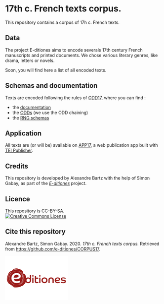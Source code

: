 # 17th c. French texts corpus.

This repository contains a corpus of 17h c. French texts.

## Data

The project E-ditiones aims to encode severals 17th century French manuscripts and printed documents. We chose various literary genres, like drama, letters or novels.

Soon, you will find here a list of all encoded texts.

## Schemas and documentation

Texts are encoded following the rules of [ODD17](https://github.com/e-ditiones/ODD17), where you can find :

* the [documentation](https://github.com/e-ditiones/ODD17/tree/master/Documentation)
* the [ODDs](https://github.com/e-ditiones/ODD17/tree/master/ODDs) (we use the ODD chaining)
* the [RNG schemas](https://github.com/e-ditiones/ODD17/tree/master/schemas)

## Application

All texts are (or will be) available on [APP17](https://github.com/e-ditiones/APP17), a web publication app built with [TEI Publisher](https://teipublisher.com/index.html).

## Credits

This repository is developed by Alexandre Bartz with the help of Simon Gabay, as part of the [_E-ditiones_](https://github.com/e-ditiones) project.

## Licence

This repository is CC-BY-SA.
<br/>
<a rel="license" href="https://creativecommons.org/licenses/by-sa/2.0"><img alt="Creative Commons License" src="https://i.creativecommons.org/l/by-sa/2.0/88x31.png" /></a>

## Cite this repository

Alexandre Bartz, Simon Gabay. 2020. _17th c. French texts corpus._ Retrieved from https://github.com/e-ditiones/CORPUS17.

<img src="images/logo_e-ditiones.png" width="40%">